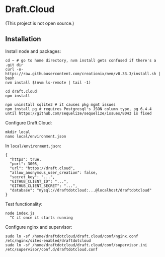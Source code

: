 # Draft.Cloud

(This project is not open source.)

## Installation

Install node and packages:

	cd ~ # go to home directory, nvm install gets confused if there's a .git dir
	curl -o- https://raw.githubusercontent.com/creationix/nvm/v0.33.3/install.sh | bash
	nvm install $(nvm ls-remote | tail -1)

	cd draft.cloud
	npm install

	npm uninstall sqlite3 # it causes pkg mgmt issues
	npm install pg # requires Postgresql's JSON column type, pg 6.4.4 until https://github.com/sequelize/sequelize/issues/8043 is fixed

Configure Draft.Cloud:

	mkdir local
	nano local/environment.json

In `local/environment.json`:

	{
	  "https": true,
	  "port": 3005,
	  "url": "https://draft.cloud",
	  "allow_anonymous_user_creation": false,
	  "secret_key": "...",
	  "GITHUB_CLIENT_ID": "...",
	  "GITHUB_CLIENT_SECRET": "...",
	  "database": "mysql://draftdotcloud:...@localhost/draftdotcloud"
	}

Test functionality:

	node index.js
	  ^C it once it starts running

Configure nginx and supervisor:

	sudo ln -sf /home/draftdotcloud/draft.cloud/conf/nginx.conf /etc/nginx/sites-enabled/draftdotcloud
	sudo ln -sf /home/draftdotcloud/draft.cloud/conf/supervisor.ini /etc/supervisor/conf.d/draftdotcloud.conf
